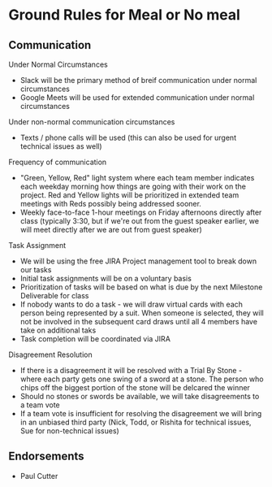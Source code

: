 # Ground Rules for Meal or No meal

## Communication
Under Normal Circumstances
* Slack will be the primary method of breif communication under normal circumstances
* Google Meets will be used for extended communication under normal circumstances

Under non-normal communication circumstances 
* Texts / phone calls will be used (this can also be used for urgent technical issues as well)

Frequency of communication
* "Green, Yellow, Red" light system where each team member indicates each weekday morning how things are going with their work on the project. Red and Yellow lights will be prioritized in extended team meetings with Reds possibly being addressed sooner.
* Weekly face-to-face 1-hour meetings on Friday afternoons directly after class (typically 3:30, but if we're out from the guest speaker earlier, we will meet directly after we are out from guest speaker)

Task Assignment
* We will be using the free JIRA Project management tool to break down our tasks
* Initial task assignments will be on a voluntary basis
* Prioritization of tasks will be based on what is due by the next Milestone Deliverable for class
* If nobody wants to do a task - we will draw virtual cards with each person being represented by a suit. When someone is selected, they will not be involved in the subsequent card draws until all 4 members have take on additional taks
* Task completion will be coordinated via JIRA

Disagreement Resolution
* If there is a disagreement it will be resolved with a Trial By Stone - where each party gets one swing of a sword at a stone. The person who chips off the biggest portion of the stone will be delcared the winner
* Should no stones or swords be available, we will take disagreements to a team vote 
* If a team vote is insufficient for resolving the disagreement we will bring in an unbiased third party (Nick, Todd, or Rishita for technical issues, Sue for non-technical issues)




## Endorsements

* Paul Cutter
